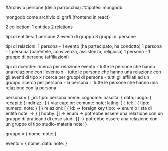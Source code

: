 #Archivio persone (della parrocchia)
##ipotesi mongodb

mongodb come archivio di grafi (frontend in react)

2 collection: 
    1 entities
    2 relations

tipi di entities:
    1 persone
    2 eventi di gruppo
    3 gruppi di persone

tipi di relazioni:
    1 persona - 1 evento (ha partecipato, ha condotto)
    1 persona - 1 persona (parentele, convivenza, assistenza, religiosa)
    1 persona - 1 gruppo di persone (affiliazioni)

tipi di ricerche:
    ricerca per relazione evento 
        - tutte le persone che hanno una relazione con l'evento x 
        - tutte le persone che hanno una relazione con gli eventi di tipo x 
    ricerca per gruppi di persone
        - tutti gli affiliati ad un gruppo
    ricerca per persona
        - la persona + tutte le persone che hanno una relazione con la persona
    

persona = {
    _id: 
    tipo: persona
    nome:
    cognome:
    nascita: {
      data:
      luogo:
    }
    recapiti: {
        indirizzi: [
            {
              via: 
              cap:
              pr:
              comune:
              note:
              latlng:
            }
        ]
        tel: [
            {
                tipo: 
                numero:
                note:
            }
        ]
    }
    relazioni: [
        {
            id: -> foreign key
            tipo: -> enum o lista di entità
            note: -> 
        }
    ]
    hobby: [] -> enum -> potrebbe essere una relazione con un gruppo di praticanti di cose
    studi: [] -> potrebbe essere una relazione con un gruppo di tipo studio-materia
    note: 
}

gruppo = {
    nome:
    note:
}

evento = {
    nome: 
    data: 
    note:
}



